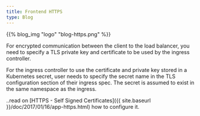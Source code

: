 ```yaml
---
title: Frontend HTTPS
type: Blog
---
```


{{% blog_img "logo" "blog-https.png" %}}
 
 For encrypted communication between the client to the load balancer, you need to specify a TLS private key and 
 certificate to be used by the ingress controller.

For the ingress controller to use the certificate and private key stored in a Kubernetes secret, user needs 
to specify the secret name in the TLS configuration section of their ingress spec. The secret is assumed to 
exist in the same namespace as the ingress.

..read on [HTTPS - Self Signed Certificates]({{ site.baseurl }}/doc/2017/01/16/app-https.html) how to configure it.
